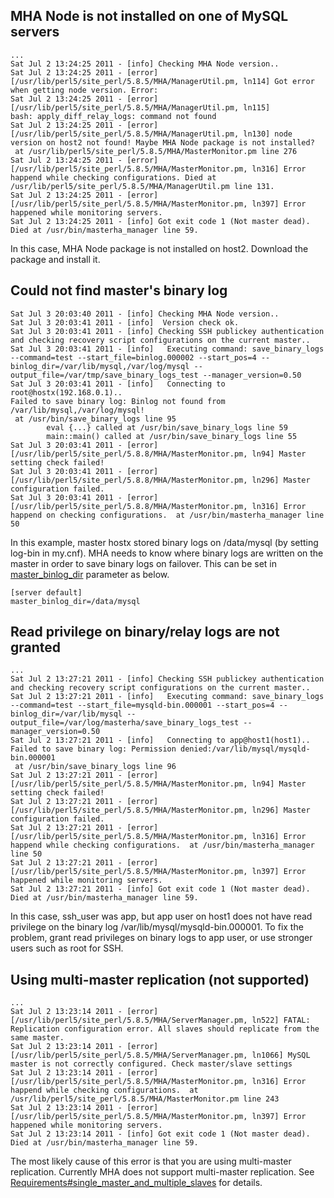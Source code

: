 ## MHA Node is not installed on one of MySQL servers

    ...
    Sat Jul 2 13:24:25 2011 - [info] Checking MHA Node version..
    Sat Jul 2 13:24:25 2011 - [error][/usr/lib/perl5/site_perl/5.8.5/MHA/ManagerUtil.pm, ln114] Got error when getting node version. Error:
    Sat Jul 2 13:24:25 2011 - [error][/usr/lib/perl5/site_perl/5.8.5/MHA/ManagerUtil.pm, ln115]
    bash: apply_diff_relay_logs: command not found
    Sat Jul 2 13:24:25 2011 - [error][/usr/lib/perl5/site_perl/5.8.5/MHA/ManagerUtil.pm, ln130] node version on host2 not found! Maybe MHA Node package is not installed?
     at /usr/lib/perl5/site_perl/5.8.5/MHA/MasterMonitor.pm line 276
    Sat Jul 2 13:24:25 2011 - [error][/usr/lib/perl5/site_perl/5.8.5/MHA/MasterMonitor.pm, ln316] Error happend while checking configurations. Died at /usr/lib/perl5/site_perl/5.8.5/MHA/ManagerUtil.pm line 131.
    Sat Jul 2 13:24:25 2011 - [error][/usr/lib/perl5/site_perl/5.8.5/MHA/MasterMonitor.pm, ln397] Error happened while monitoring servers.
    Sat Jul 2 13:24:25 2011 - [info] Got exit code 1 (Not master dead).
    Died at /usr/bin/masterha_manager line 59.

In this case, MHA Node package is not installed on host2. Download the package and install it.

## Could not find master's binary log ##

    Sat Jul 3 20:03:40 2011 - [info] Checking MHA Node version..
    Sat Jul 3 20:03:41 2011 - [info]  Version check ok.
    Sat Jul 3 20:03:41 2011 - [info] Checking SSH publickey authentication and checking recovery script configurations on the current master..
    Sat Jul 3 20:03:41 2011 - [info]   Executing command: save_binary_logs --command=test --start_file=binlog.000002 --start_pos=4 --binlog_dir=/var/lib/mysql,/var/log/mysql --output_file=/var/tmp/save_binary_logs_test --manager_version=0.50
    Sat Jul 3 20:03:41 2011 - [info]   Connecting to root@hostx(192.168.0.1)..
    Failed to save binary log: Binlog not found from /var/lib/mysql,/var/log/mysql!
     at /usr/bin/save_binary_logs line 95
            eval {...} called at /usr/bin/save_binary_logs line 59
            main::main() called at /usr/bin/save_binary_logs line 55
    Sat Jul 3 20:03:41 2011 - [error][/usr/lib/perl5/site_perl/5.8.8/MHA/MasterMonitor.pm, ln94] Master setting check failed!
    Sat Jul 3 20:03:41 2011 - [error][/usr/lib/perl5/site_perl/5.8.8/MHA/MasterMonitor.pm, ln296] Master configuration failed.
    Sat Jul 3 20:03:41 2011 - [error][/usr/lib/perl5/site_perl/5.8.8/MHA/MasterMonitor.pm, ln316] Error happend on checking configurations.  at /usr/bin/masterha_manager line 50

In this example, master hostx stored binary logs on /data/mysql (by setting log-bin in my.cnf). MHA needs to know where binary logs are written on the master in order to save binary logs on failover. This can be set in [master\_binlog\_dir](Parameters#master_binlog_dir) parameter as below.

    [server default]
    master_binlog_dir=/data/mysql

## Read privilege on binary/relay logs are not granted

    ...
    Sat Jul 2 13:27:21 2011 - [info] Checking SSH publickey authentication and checking recovery script configurations on the current master..
    Sat Jul 2 13:27:21 2011 - [info]   Executing command: save_binary_logs --command=test --start_file=mysqld-bin.000001 --start_pos=4 --binlog_dir=/var/lib/mysql --output_file=/var/log/masterha/save_binary_logs_test --manager_version=0.50
    Sat Jul 2 13:27:21 2011 - [info]   Connecting to app@host1(host1)..
    Failed to save binary log: Permission denied:/var/lib/mysql/mysqld-bin.000001
     at /usr/bin/save_binary_logs line 96
    Sat Jul 2 13:27:21 2011 - [error][/usr/lib/perl5/site_perl/5.8.5/MHA/MasterMonitor.pm, ln94] Master setting check failed!
    Sat Jul 2 13:27:21 2011 - [error][/usr/lib/perl5/site_perl/5.8.5/MHA/MasterMonitor.pm, ln296] Master configuration failed.
    Sat Jul 2 13:27:21 2011 - [error][/usr/lib/perl5/site_perl/5.8.5/MHA/MasterMonitor.pm, ln316] Error happend while checking configurations.  at /usr/bin/masterha_manager line 50
    Sat Jul 2 13:27:21 2011 - [error][/usr/lib/perl5/site_perl/5.8.5/MHA/MasterMonitor.pm, ln397] Error happened while monitoring servers.
    Sat Jul 2 13:27:21 2011 - [info] Got exit code 1 (Not master dead).
    Died at /usr/bin/masterha_manager line 59.

In this case, ssh\_user was app, but app user on host1 does not have read privilege on the binary log /var/lib/mysql/mysqld-bin.000001. To fix the problem, grant read privileges on binary logs to app user, or use stronger users such as root for SSH.

## Using multi-master replication (not supported)

    ...
    Sat Jul 2 13:23:14 2011 - [error][/usr/lib/perl5/site_perl/5.8.5/MHA/ServerManager.pm, ln522] FATAL: Replication configuration error. All slaves should replicate from the same master.
    Sat Jul 2 13:23:14 2011 - [error][/usr/lib/perl5/site_perl/5.8.5/MHA/ServerManager.pm, ln1066] MySQL master is not correctly configured. Check master/slave settings
    Sat Jul 2 13:23:14 2011 - [error][/usr/lib/perl5/site_perl/5.8.5/MHA/MasterMonitor.pm, ln316] Error happend while checking configurations.  at /usr/lib/perl5/site_perl/5.8.5/MHA/MasterMonitor.pm line 243
    Sat Jul 2 13:23:14 2011 - [error][/usr/lib/perl5/site_perl/5.8.5/MHA/MasterMonitor.pm, ln397] Error happened while monitoring servers.
    Sat Jul 2 13:23:14 2011 - [info] Got exit code 1 (Not master dead).
    Died at /usr/bin/masterha_manager line 59.

The most likely cause of this error is that you are using multi-master replication. Currently MHA does not support multi-master replication. See [Requirements#single_master_and_multiple_slaves](Requirements#single_master_and_multiple_slaves) for details.